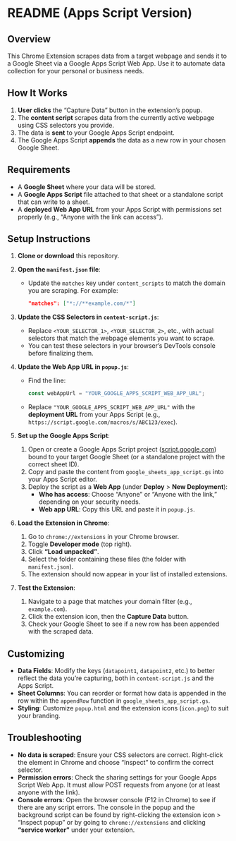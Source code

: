 # README (Apps Script Version)

## Overview
This Chrome Extension scrapes data from a target webpage and sends it to a Google Sheet via a Google Apps Script Web App. Use it to automate data collection for your personal or business needs.

## How It Works
1. **User clicks** the “Capture Data” button in the extension’s popup.  
2. The **content script** scrapes data from the currently active webpage using CSS selectors you provide.  
3. The data is **sent** to your Google Apps Script endpoint.  
4. The Google Apps Script **appends** the data as a new row in your chosen Google Sheet.

## Requirements
- A **Google Sheet** where your data will be stored.  
- A **Google Apps Script** file attached to that sheet or a standalone script that can write to a sheet.  
- A **deployed Web App URL** from your Apps Script with permissions set properly (e.g., “Anyone with the link can access”).

## Setup Instructions

1. **Clone or download** this repository.

2. **Open the `manifest.json` file**:
   - Update the `matches` key under `content_scripts` to match the domain you are scraping. For example:
     ```json
     "matches": ["*://**example.com/*"]
     ```

3. **Update the CSS Selectors in `content-script.js`**:
   - Replace `<YOUR_SELECTOR_1>`, `<YOUR_SELECTOR_2>`, etc., with actual selectors that match the webpage elements you want to scrape.
   - You can test these selectors in your browser’s DevTools console before finalizing them.

4. **Update the Web App URL in `popup.js`**:
   - Find the line:
     ```js
     const webAppUrl = "YOUR_GOOGLE_APPS_SCRIPT_WEB_APP_URL";
     ```
   - Replace `"YOUR_GOOGLE_APPS_SCRIPT_WEB_APP_URL"` with the **deployment URL** from your Apps Script (e.g., `https://script.google.com/macros/s/ABC123/exec`).

5. **Set up the Google Apps Script**:
   1. Open or create a Google Apps Script project ([script.google.com](https://script.google.com)) bound to your target Google Sheet (or a standalone project with the correct sheet ID).
   2. Copy and paste the content from `google_sheets_app_script.gs` into your Apps Script editor.
   3. Deploy the script as a **Web App** (under **Deploy** > **New Deployment**):
      - **Who has access**: Choose “Anyone” or “Anyone with the link,” depending on your security needs.
      - **Web app URL**: Copy this URL and paste it in `popup.js`.

6. **Load the Extension in Chrome**:
   1. Go to `chrome://extensions` in your Chrome browser.
   2. Toggle **Developer mode** (top right).
   3. Click **“Load unpacked”**.
   4. Select the folder containing these files (the folder with `manifest.json`).
   5. The extension should now appear in your list of installed extensions.

7. **Test the Extension**:
   1. Navigate to a page that matches your domain filter (e.g., `example.com`).
   2. Click the extension icon, then the **Capture Data** button.
   3. Check your Google Sheet to see if a new row has been appended with the scraped data.

## Customizing

- **Data Fields**: Modify the keys (`datapoint1`, `datapoint2`, etc.) to better reflect the data you’re capturing, both in `content-script.js` and the Apps Script.  
- **Sheet Columns**: You can reorder or format how data is appended in the row within the `appendRow` function in `google_sheets_app_script.gs`.  
- **Styling**: Customize `popup.html` and the extension icons (`icon.png`) to suit your branding.

## Troubleshooting

- **No data is scraped**: Ensure your CSS selectors are correct. Right-click the element in Chrome and choose “Inspect” to confirm the correct selector.  
- **Permission errors**: Check the sharing settings for your Google Apps Script Web App. It must allow POST requests from anyone (or at least anyone with the link).  
- **Console errors**: Open the browser console (F12 in Chrome) to see if there are any script errors. The console in the popup and the background script can be found by right-clicking the extension icon > “Inspect popup” or by going to `chrome://extensions` and clicking **“service worker”** under your extension.
